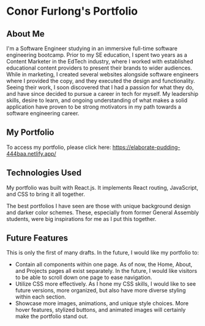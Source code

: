 # Conor Furlong's Portfolio

## About Me
I'm a Software Engineer studying in an immersive full-time software engineering bootcamp. Prior to my SE education, I spent two years as a Content Marketer in the EdTech industry, where I worked with established educational content providers to present their brands to wider audiences. While in marketing, I created several websites alongside software engineers where I provided the copy, and they executed the design and functionality. Seeing their work, I soon discovered that I had a passion for what they do, and have since decided to pursue a career in tech for myself. My leadership skills, desire to learn, and ongoing understanding of what makes a solid application have proven to be strong motivators in my path towards a software engineering career.

## My Portfolio
To access my portfolio, please click here: https://elaborate-pudding-444baa.netlify.app/ 

## Technologies Used
My portfolio was built with React.js. It implements React routing, JavaScript, and CSS to bring it all together. 

The best portfolios I have seen are those with unique background design and darker color schemes. These, especially from former General Assembly students, were big inspirations for me as I put this together. 

## Future Features
This is only the first of many drafts. In the future, I would like my portfolio to:
- Contain all components within one page. As of now, the Home, About, and Projects pages all exist separately. In the future, I would like visitors to be able to scroll down one page to ease navigation.
- Utilize CSS more effectively. As I hone my CSS skills, I would like to see future versions, more organized, but also have more diverse styling within each section. 
- Showcase more images, animations, and unique style choices. More hover features, stylized buttons, and animated images will certainly make the portfolio stand out.